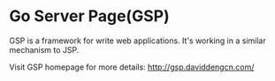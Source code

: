 Go Server Page(GSP)
===================
GSP is a framework for write web applications. It's working in a similar mechanism to JSP.

Visit GSP homepage for more details: http://gsp.daviddengcn.com/

